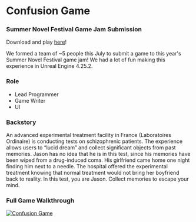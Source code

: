 # Confusion Game
### Summer Novel Festival Game Jam Submission
Download and play [here](https://dustinhoward.itch.io/confusion)!

We formed a team of ~5 people this July to submit a game to this year's Summer Novel Festival game jam! We had a lot of fun making this experience in Unreal Engine 4.25.2.

### Role
* Lead Programmer
* Game Writer
* UI

### Backstory
An advanced experimental treatment facility in France (Laboratoires Ordinaire) is conducting tests on schizophrenic patients. The experience allows users to “lucid dream” and collect significant objects from past memories. Jason has no idea that he is in this test, since his memories have been wiped from a drug-induced coma. His girlfriend came home one night finding him next to a needle. The hospital offered the experimental treatment knowing that normal treatment would not bring her boyfriend back to reality. In this test, you are Jason. Collect memories to escape your mind.

### Full Game Walkthrough
[![Confusion Game](https://img.youtube.com/vi/I-RaiAsbgdc/0.jpg)](https://youtu.be/I-RaiAsbgdc)
